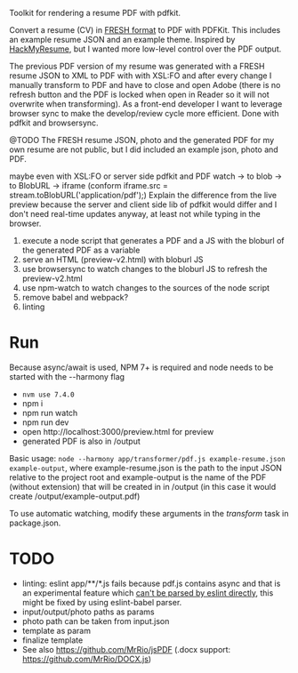 Toolkit for rendering a resume PDF with pdfkit.

Convert a resume (CV) in [FRESH format](https://github.com/fresh-standard/FRESCA) to PDF with PDFKit. This includes an example resume JSON and an example theme. Inspired by [HackMyResume](https://github.com/hacksalot/HackMyResume), but I wanted more low-level control over the PDF output.

The previous PDF version of my resume was generated with a FRESH resume JSON to XML to PDF with with XSL:FO and after every change I manually transform to PDF and have to close and open Adobe (there is no refresh 
button and the PDF is locked when open in Reader so it will not overwrite when transforming). As a front-end developer I want to leverage browser sync to make 
the develop/review cycle more efficient. Done with pdfkit and browsersync.

@TODO The FRESH resume JSON, photo and the generated PDF for my own resume are not public, but I did included an example json, photo and PDF.

maybe even with XSL:FO or server side pdfkit and PDF watch -> to blob -> to BlobURL -> iframe (conform iframe.src = stream.toBlobURL('application/pdf');)
Explain the difference from the live preview because the server and client side lib of pdfkit would differ and I don't need real-time updates anyway, at least
not while typing in the browser.
1. execute a node script that generates a PDF and a JS with the bloburl of the generated PDF as a variable
2. serve an HTML (preview-v2.html) with bloburl JS
3. use browsersync to watch changes to the bloburl JS to refresh the preview-v2.html
4. use npm-watch to watch changes to the sources of the node script
5. remove babel and webpack?
6. linting


# Run

Because async/await is used, NPM 7+ is required and node needs to be started with the --harmony flag

* `nvm use 7.4.0`
* npm i
* npm run watch
* npm run dev
* open http://localhost:3000/preview.html for preview
* generated PDF is also in /output

Basic usage: `node --harmony app/transformer/pdf.js example-resume.json example-output`, where example-resume.json is the path to the input JSON relative to the project root and example-output is the name of the PDF (without extension) that will be created in in /output (in this case it would create /output/example-output.pdf)

To use automatic watching, modify these arguments in the _transform_ task in package.json.


# TODO

* linting: eslint app/**/*.js fails because pdf.js contains async and that is an experimental feature which [can't be parsed by eslint directly](https://github.com/babel/eslint-plugin-babel/issues/6), this might be fixed by using eslint-babel parser.
* input/output/photo paths as params
* photo path can be taken from input.json
* template as param
* finalize template
* See also https://github.com/MrRio/jsPDF (.docx support: https://github.com/MrRio/DOCX.js)